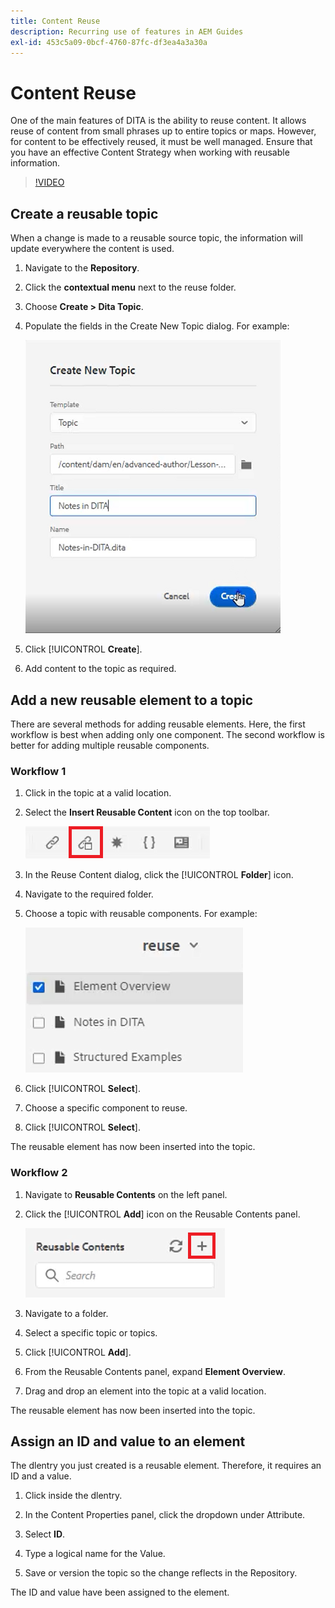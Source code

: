 ```yaml
---
title: Content Reuse
description: Recurring use of features in AEM Guides
exl-id: 453c5a09-0bcf-4760-87fc-df3ea4a3a30a
---
```

# Content Reuse

One of the main features of DITA is the ability to reuse content. It allows reuse of  content from small phrases up to entire topics or maps.  However, for content to be effectively reused, it must be well managed. Ensure that you have an effective Content Strategy when working with reusable information.

>[!VIDEO](https://video.tv.adobe.com/v/342757?quality=12&learn=on)

## Create a reusable topic

When a change is made to a reusable source topic, the information will update everywhere the content is used. 

1. Navigate to the **Repository**.

1. Click the **contextual menu** next to the reuse folder.

1. Choose **Create > Dita Topic**.

1. Populate the fields in the Create New Topic dialog. For example:

    ![Confirmation](images/lesson-8/new-topic-dialog.png)

1. Click [!UICONTROL **Create**].

1. Add content to the topic as required.

## Add a new reusable element to a topic

There are several methods for adding reusable elements. Here, the first workflow is best when adding only one component. The second workflow is better for adding multiple reusable components.

### Workflow 1

1. Click in the topic at a valid location.

1. Select the **Insert Reusable Content** icon on the top toolbar.

    ![Confirmation](images/lesson-8/insert-reuse-icon.png)

1. In the Reuse Content dialog, click the [!UICONTROL **Folder**] icon.

1. Navigate to the required folder.

1. Choose a topic with reusable components.
For example:

    ![Confirmation](images/lesson-8/reusable-topic.png)

1. Click [!UICONTROL **Select**].

1. Choose a specific component to reuse.

1. Click [!UICONTROL **Select**].

The reusable element has now been inserted into the topic.

### Workflow 2

1. Navigate to **Reusable Contents** on the left panel.

1. Click the [!UICONTROL **Add**] icon on the Reusable Contents panel.

    ![Confirmation](images/lesson-8/reuse-contents-icon.png)

1. Navigate to a folder.

1. Select a specific topic or topics.

1. Click [!UICONTROL **Add**].

1. From the Reusable Contents panel, expand **Element Overview**.

1. Drag and drop an element into the topic at a valid location.

The reusable element has now been inserted into the topic.

## Assign an ID and value to an element

The dlentry you just created is a reusable element. Therefore, it requires an ID and a value.

1. Click inside the dlentry. 

1. In the Content Properties panel, click the dropdown under Attribute.

1. Select **ID**.

1. Type a logical name for the Value.

1. Save or version the topic so the change reflects in the Repository.

The ID and value have been assigned to the element.
